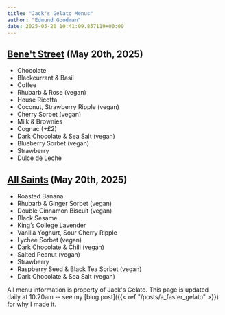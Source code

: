 ```yaml
---
title: "Jack's Gelato Menus"
author: "Edmund Goodman"
date: 2025-05-20 10:41:09.857119+00:00
---
```


## [Bene't Street](https://www.jacksgelato.com/bene-t-street-menu) (May 20th, 2025)

- Chocolate
- Blackcurrant & Basil
- Coffee
- Rhubarb & Rose (vegan)
- House Ricotta
- Coconut, Strawberry Ripple (vegan)
- Cherry Sorbet (vegan)
- Milk & Brownies
- Cognac (+£2)
- Dark Chocolate & Sea Salt (vegan)
- Blueberry Sorbet (vegan)
- Strawberry
- Dulce de Leche


## [All Saints](https://www.jacksgelato.com/all-saints-menu) (May 20th, 2025)

- Roasted Banana
- Rhubarb & Ginger Sorbet (vegan)
- Double Cinnamon Biscuit (vegan)
- Black Sesame
- King’s College Lavender
- Vanilla Yoghurt, Sour Cherry Ripple
- Lychee Sorbet (vegan)
- Dark Chocolate & Chili (vegan)
- Salted Peanut (vegan)
- Strawberry
- Raspberry Seed & Black Tea Sorbet (vegan)
- Dark Chocolate & Sea Salt (vegan)

All menu information is property of Jack's Gelato. This page is
updated daily at 10:20am -- see my
[blog post]({{< ref "/posts/a_faster_gelato" >}}) for why I made it.
